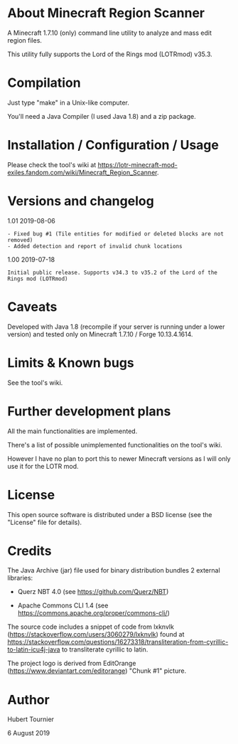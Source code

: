 # About Minecraft Region Scanner

A Minecraft 1.7.10 (only) command line utility to analyze and mass edit region files.

This utility fully supports the Lord of the Rings mod (LOTRmod) v35.3.

# Compilation

Just type "make" in a Unix-like computer.

You'll need a Java Compiler (I used Java 1.8) and a zip package.

# Installation / Configuration / Usage

Please check the tool's wiki at https://lotr-minecraft-mod-exiles.fandom.com/wiki/Minecraft_Region_Scanner.

# Versions and changelog

1.01 2019-08-06

    - Fixed bug #1 (Tile entities for modified or deleted blocks are not removed)
    - Added detection and report of invalid chunk locations

1.00 2019-07-18

    Initial public release. Supports v34.3 to v35.2 of the Lord of the Rings mod (LOTRmod)

# Caveats

Developed with Java 1.8 (recompile if your server is running under a lower version) and tested only on Minecraft 1.7.10 / Forge 10.13.4.1614.

# Limits & Known bugs

See the tool's wiki.

# Further development plans

All the main functionalities are implemented.

There's a list of possible unimplemented functionalities on the tool's wiki.

However I have no plan to port this to newer Minecraft versions as I will only use it for the LOTR mod.

# License

This open source software is distributed under a BSD license (see the "License" file for details).

# Credits

The Java Archive (jar) file used for binary distribution bundles 2 external libraries:

- Querz NBT 4.0 (see https://github.com/Querz/NBT)

- Apache Commons CLI 1.4 (see https://commons.apache.org/proper/commons-cli/)

The source code includes a snippet of code from lxknvlk (https://stackoverflow.com/users/3060279/lxknvlk) found at https://stackoverflow.com/questions/16273318/transliteration-from-cyrillic-to-latin-icu4j-java to transliterate cyrillic to latin.

The project logo is derived from EditOrange (https://www.deviantart.com/editorange) "Chunk #1" picture.

# Author

Hubert Tournier

6 August 2019
